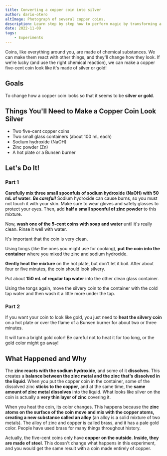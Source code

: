 ```yaml
---
title: Converting a copper coin into silver
author: dario-otero
altImage: Photograph of several copper coins.
description: Learn step by step how to perform magic by transforming a copper coin into silver using Chemistry.
date: 2022-11-09
tags:
    - Experiments
---
```


Coins, like everything around you, are made of chemical substances. We can make them react with other things, and they'll change how they look. If we're lucky (and use the right chemical reaction), we can make a copper five-cent coin look like it's made of silver or gold!

## Goals

To change how a copper coin looks so that it seems to be **silver or gold**.

## Things You'll Need to Make a Copper Coin Look Silver

- Two five-cent copper coins
- Two small glass containers (about 100 mL each)
- Sodium hydroxide (NaOH)
- Zinc powder (Zn)
- A hot plate or a Bunsen burner

## Let's Do It!

### Part 1

**Carefully mix three small spoonfuls of sodium hydroxide (NaOH) with 50 mL of water**. ***Be careful!*** Sodium hydroxide can cause burns, so you must not touch it with your skin. Make sure to wear gloves and safety glasses to protect your eyes. Then, add **half a small spoonful of zinc powder** to this mixture.

Now, **wash one of the 5-cent coins with soap and water** until it's really clean. Rinse it well with water.

It's important that the coin is very clean.

Using tongs (like the ones you might use for cooking), **put the coin into the container** where you mixed the zinc and sodium hydroxide.

**Gently heat the mixture** on the hot plate, but don't let it boil. After about four or five minutes, the coin should look silvery.

Put about **150 mL of regular tap water** into the other clean glass container.

Using the tongs again, move the silvery coin to the container with the cold tap water and then wash it a little more under the tap.

### Part 2

If you want your coin to look like gold, you just need to **heat the silvery coin** on a hot plate or over the flame of a Bunsen burner for about two or three minutes.

It will turn a bright gold color! Be careful not to heat it for too long, or the gold color might go away!

## What Happened and Why

The **zinc reacts with the sodium hydroxide**, and some of it **dissolves**. This creates a **balance between the zinc metal and the zinc that's dissolved in the liquid**. When you put the copper coin in the container, some of the dissolved zinc **sticks to the copper**, and at the same time, the **same amount of zinc metal dissolves** into the liquid. What looks like silver on the coin is actually a **very thin layer of zinc** covering it.

When you heat the coin, its color changes. This happens because the **zinc atoms on the surface of the coin move and mix with the copper atoms, creating a new substance called an alloy** (an alloy is a solid mixture of two metals). The alloy of zinc and copper is called brass, and it has a pale gold color. People have used brass for many things throughout history.

Actually, the five-cent coins only have **copper on the outside**. **Inside, they are made of steel**. This doesn't change what happens in this experiment, and you would get the same result with a coin made entirely of copper.